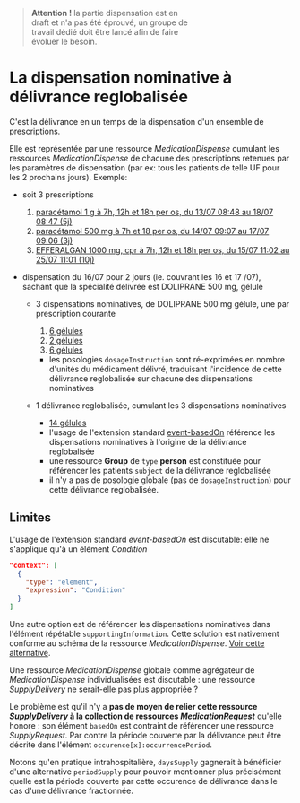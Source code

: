 <div style="width: 65%">
    <blockquote class="stu-note">
    <p>
    <b>Attention !</b> la partie dispensation est en draft et n'a pas été éprouvé, un groupe de travail dédié doit être lancé afin de faire évoluer le besoin.
    </p>
    </blockquote>
</div>

# La dispensation nominative à délivrance reglobalisée

C'est la délivrance en un temps de la dispensation d'un ensemble de prescriptions.

Elle est représentée par une ressource *MedicationDispense* cumulant les ressources *MedicationDispense* de chacune des prescriptions retenues par les paramètres de dispensation (par ex: tous les patients de telle UF pour les 2 prochains jours).
Exemple:

- soit 3 prescriptions

    1. [paracétamol 1 g à 7h, 12h et 18h per os, du 13/07 08:48 au 18/07 08:47 (5j)](MedicationRequest-InLine-presc-Paracetamol.html)
    1. [paracétamol 500 mg à 7h et 18 per os, du 14/07 09:07 au 17/07 09:06 (3j)](MedicationRequest-InLine-presc-Paracetamol2.html)
    1. [EFFERALGAN 1000 mg, cpr à 7h, 12h et 18h per os, du 15/07 11:02 au 25/07 11:01 (10j)](MedicationRequest-InLine-presc-EFFERALGAN2.html)

- dispensation du 16/07 pour 2 jours (ie. couvrant les 16 et 17 /07), sachant que la spécialité délivrée est DOLIPRANE 500 mg, gélule

  - 3 dispensations nominatives, de DOLIPRANE 500 mg gélule, une par prescription courante

      1. [6 gélules](MedicationDispense-Disp-DOLIPRANE-Refill-presc-DC.html)
      1. [2 gélules](MedicationDispense-Disp-DOLIPRANE-Refill-Compl-presc-DC.html)
      1. [6 gélules](MedicationDispense-Disp-DOLIPRANE-Refill-Substit.html)

       - les posologies `dosageInstruction` sont ré-exprimées en nombre d'unités du médicament délivré, traduisant l'incidence de cette délivrance reglobalisée sur chacune des dispensations nominatives

  - 1 délivrance reglobalisée, cumulant les 3 dispensations nominatives

      - [14 gélules](MedicationDispense-Disp-group01-1.html)
      - l'usage de l'extension standard [event-basedOn](https://hl7.org/fhir/R4/extension-event-basedon.html) référence les dispensations nominatives à l'origine de la délivrance reglobalisée
      - une ressource **Group** de `type` **person** est constituée pour référencer les patients `subject` de la délivrance reglobalisée
      - il n'y a pas de posologie globale (pas de `dosageInstruction`) pour cette délivrance reglobalisée.

## Limites

L'usage de l'extension standard *event-basedOn* est discutable: elle ne s'applique qu'à un élément *Condition*

```json
"context": [
  {
    "type": "element",
    "expression": "Condition"
  }
]
```

Une autre option est de référencer les dispensations nominatives dans l'élément répétable `supportingInformation`. Cette solution est nativement conforme au schéma de la ressource *MedicationDispense*. [Voir cette alternative](MedicationDispense-Disp-group01-2.html).

Une ressource *MedicationDispense* globale comme agrégateur de *MedicationDispense* individualisées est discutable : une ressource *SupplyDelivery* ne serait-elle pas plus appropriée ?

Le problème est qu'il n'y a **pas de moyen de relier cette ressource *SupplyDelivery* à la collection de ressources *MedicationRequest*** qu'elle honore : son élément `basedOn` est contraint de référencer une ressource *SupplyRequest*. Par contre la période couverte par la délivrance peut être décrite dans l'élément `occurence[x]:occurrencePeriod`.

Notons qu'en pratique intrahospitalière, `daysSupply` gagnerait à bénéficier d'une alternative `periodSupply` pour pouvoir mentionner plus précisément quelle est la période couverte par cette occurence de délivrance dans le cas d'une délivrance fractionnée.
